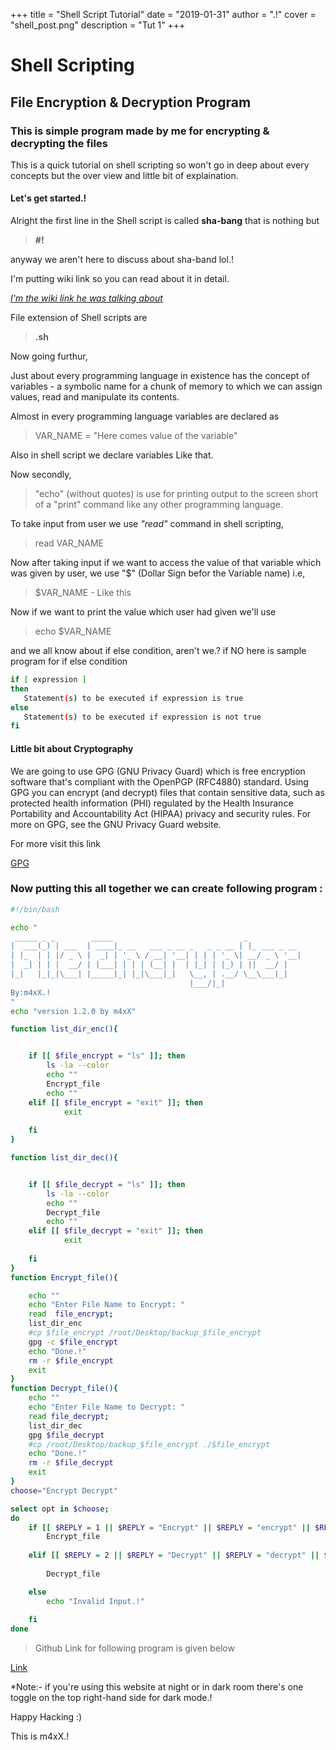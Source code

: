 +++
title = "Shell Script Tutorial"
date = "2019-01-31"
author = ".!"
cover = "shell_post.png"
description = "Tut 1"
+++

# Shell Scripting

## File Encryption & Decryption Program

### This is simple program made by me for encrypting & decrypting the files

This is a quick tutorial on shell scripting so won't go in deep about every concepts but the over view and little bit of explaination.

#### Let's get started.!

Alright the first line in the Shell script is called **sha-bang** that is nothing but

>**#!**

anyway we aren't here to discuss about sha-band lol.!

I'm putting wiki link so you can read  about it in detail.

<a href="https://en.wikipedia.org/wiki/Shebang_(Unix)#Purpose" target="_blank">*I'm the wiki link he was talking about*</a>

File extension of Shell scripts are

>**.sh**

Now going furthur,

Just about every programming language in existence has the concept of variables - a symbolic name for a chunk of memory to which we can assign values, read and manipulate its contents.

Almost in every programming language variables are declared as

>VAR_NAME = "Here comes value of the variable"

Also in shell script we declare variables Like that.

Now secondly,

>"echo" (without quotes) is use for printing output to the screen short of a "print" command like any other programming language.

To take input from user we use *"read"* command in shell scripting,

>read VAR_NAME

Now after taking input if we want to access the value of that variable which was given by user, we use "$" (Dollar Sign befor the Variable name) i.e,

>$VAR_NAME  - Like this

Now if we want to print the value which user had given we'll use

>echo $VAR_NAME

and we all know about if else condition, aren't we.?
if NO here is sample program for if else condition

```sh
if [ expression ]
then
   Statement(s) to be executed if expression is true
else
   Statement(s) to be executed if expression is not true
fi
```

#### Little bit about Cryptography

We are going to use GPG (GNU Privacy Guard) which is free encryption software that's compliant with the OpenPGP (RFC4880) standard. Using GPG you can encrypt (and decrypt) files that contain sensitive data, such as protected health information (PHI) regulated by the Health Insurance Portability and Accountability Act (HIPAA) privacy and security rules. For more on GPG, see the GNU Privacy Guard website. 

For more visit this link

<a href="https://kb.iu.edu/d/awio" target="_blank">GPG</a>


### Now putting this all together we can create following program :




```sh
#!/bin/bash

echo "
 _____ _ _        _____                             _            
|  ___(_) | ___  | ____|_ __   ___ _ __ _   _ _ __ | |_ ___ _ __ 
| |_  | | |/ _ \ |  _| | '_ \ / __| '__| | | | '_ \| __/ _ \ '__|
|  _| | | |  __/ | |___| | | | (__| |  | |_| | |_) | ||  __/ |   
|_|   |_|_|\___| |_____|_| |_|\___|_|   \__, | .__/ \__\___|_|   
                                        |___/|_|               
By:m4xX.!
"
echo "version 1.2.0 by m4xX"

function list_dir_enc(){


	if [[ $file_encrypt = "ls" ]]; then
		ls -la --color
		echo ""
		Encrypt_file
		echo ""
	elif [[ $file_encrypt = "exit" ]]; then
			exit
	
	fi
}

function list_dir_dec(){


	if [[ $file_decrypt = "ls" ]]; then
		ls -la --color
		echo ""
		Decrypt_file
		echo ""
	elif [[ $file_decrypt = "exit" ]]; then
			exit
	
	fi
}
function Encrypt_file(){

	echo ""
	echo "Enter File Name to Encrypt: "
	read  file_encrypt;
	list_dir_enc
	#cp $file_encrypt /root/Desktop/backup_$file_encrypt
	gpg -c $file_encrypt
	echo "Done.!"
	rm -r $file_encrypt
	exit
}
function Decrypt_file(){
	echo ""
	echo "Enter File Name to Decrypt: "
	read file_decrypt;
	list_dir_dec
	gpg $file_decrypt
	#cp /root/Desktop/backup_$file_encrypt ./$file_encrypt
	echo "Done.!"
	rm -r $file_decrypt
	exit
}
choose="Encrypt Decrypt"

select opt in $choose;
do
	if [[ $REPLY = 1 || $REPLY = "Encrypt" || $REPLY = "encrypt" || $REPLY = "ENCRYPT" ]]; then
		Encrypt_file
		
	elif [[ $REPLY = 2 || $REPLY = "Decrypt" || $REPLY = "decrypt" || $REPLY = "DECRYPT" ]]; then
		
		Decrypt_file

	else
		echo "Invalid Input.!"
		
	fi
done

```


>Github Link for following program is given below

[Link](https://github.com/m4xx101/Shell-Script)

*Note:- if you're using this website at night or in dark room there's one toggle on the top right-hand side for dark mode.!


Happy Hacking :)

This is m4xX.!


